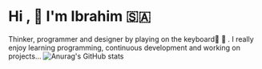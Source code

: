# Hi ,  :hugs: I'm Ibrahim :saudi_arabia: 
Thinker, programmer and designer by playing on the keyboard:musical_score:    :musical_keyboard: . 
I really enjoy learning programming, continuous development and working on projects...
![Anurag's GitHub stats](https://github-readme-stats.vercel.app/api?username=anuraghazra&show_icons=true&theme=ibrahim)

